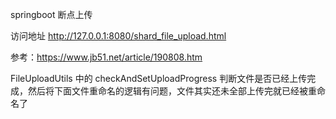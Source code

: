 springboot 断点上传 

访问地址 
http://127.0.0.1:8080/shard_file_upload.html

参考：https://www.jb51.net/article/190808.htm


FileUploadUtils 中的 checkAndSetUploadProgress 判断文件是否已经上传完成，然后将下面文件重命名的逻辑有问题，文件其实还未全部上传完就已经被重命名了